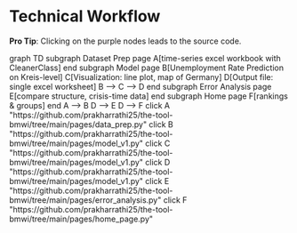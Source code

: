 # Technical Workflow

<!-- load mermaid -->
<script src="https://cdn.jsdelivr.net/npm/mermaid/dist/mermaid.min.js"></script>
<script>
mermaid.initialize({startOnLoad:true});
mermaidAPI.initialize({
    securityLevel: 'loose'
});
</script>

**Pro Tip**: Clicking on the purple nodes leads to the source code.

<!-- **Pro Tip**: Clicking on the purple nodes leads to the tool page. -->

<div class="mermaid">
graph TD
    subgraph Dataset Prep page
    A[time-series excel workbook with CleanerClass]
    end
    subgraph Model page
    B[Unemployment Rate Prediction on Kreis-level]
    C[Visualization: line plot, map of Germany]
    D[Output file: single excel worksheet]
    B --> C --> D
    end
    subgraph Error Analysis page
    E[compare structure, crisis-time data]
    end
    subgraph Home page
    F[rankings & groups]
    end
    A --> B
    D --> E
    D --> F
    click A "https://github.com/prakharrathi25/the-tool-bmwi/tree/main/pages/data_prep.py"
    click B "https://github.com/prakharrathi25/the-tool-bmwi/tree/main/pages/model_v1.py"
    click C "https://github.com/prakharrathi25/the-tool-bmwi/tree/main/pages/model_v1.py"
    click D "https://github.com/prakharrathi25/the-tool-bmwi/tree/main/pages/model_v1.py"
    click E "https://github.com/prakharrathi25/the-tool-bmwi/tree/main/pages/error_analysis.py"
    click F "https://github.com/prakharrathi25/the-tool-bmwi/tree/main/pages/home_page.py"
</div>